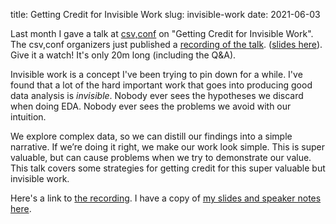 title: Getting Credit for Invisible Work
slug: invisible-work
date: 2021-06-03

Last month I gave a talk at [csv,conf](https://csvconf.com/speakers/#ryan-harter)
on "Getting Credit for Invisible Work".
The csv,conf organizers just published a 
[recording of the talk](https://www.youtube.com/watch?v=W7zT-GRDSCw).
([slides here](https://blog.harterrt.com/static/invisible_work_preso/#p1)).
Give it a watch! It's only 20m long (including the Q&A).

Invisible work is a concept I've been trying to pin down for a while.
I've found that a lot of the hard important work 
that goes into producing good data analysis is *invisible*.
Nobody ever sees the hypotheses we discard when doing EDA.
Nobody ever sees the problems we avoid with our intuition.

We explore complex data, so we can distill our findings into a simple narrative.
If we’re doing it right, we make our work look simple.
This is super valuable, 
but can cause problems when we try to demonstrate our value.
This talk covers some strategies for getting credit
for this super valuable but invisible work.

Here's a link to [the recording](https://www.youtube.com/watch?v=W7zT-GRDSCw).
I have a copy of
[my slides and speaker notes here](https://blog.harterrt.com/static/invisible_work_preso/#p1).


